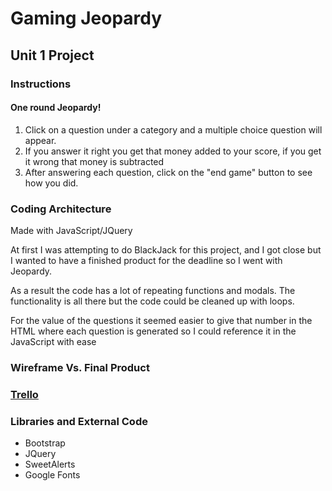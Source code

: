 # Gaming Jeopardy
## Unit 1 Project

### Instructions 
#### One round Jeopardy!

1. Click on a question under a category and a multiple choice question will appear.
2. If you answer it right you get that money added to your score, if you get it wrong that money is subtracted
3. After answering each question, click on the "end game" button to see how you did.


### Coding Architecture 

Made with JavaScript/JQuery

At first I was attempting to do BlackJack for this project, and I got close but I wanted to have a finished product for the deadline so I went with Jeopardy. 

As a result the code has a lot of repeating functions and modals. The functionality is all there but the code could be cleaned up with loops.

For the value of the questions it seemed easier to give that number in the HTML where each question is generated so I could reference it in the JavaScript with ease

### Wireframe Vs. Final Product


### [Trello](https://trello.com/b/M8yrs8Rz/unit1project)


### Libraries and External Code
- Bootstrap
- JQuery
- SweetAlerts
- Google Fonts

